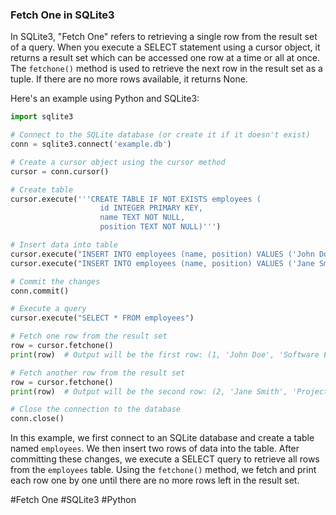 ### Fetch One in SQLite3

In SQLite3, "Fetch One" refers to retrieving a single row from the result set of a query. When you execute a SELECT statement using a cursor object, it returns a result set which can be accessed one row at a time or all at once. The `fetchone()` method is used to retrieve the next row in the result set as a tuple. If there are no more rows available, it returns None.

Here's an example using Python and SQLite3:

```python
import sqlite3

# Connect to the SQLite database (or create it if it doesn't exist)
conn = sqlite3.connect('example.db')

# Create a cursor object using the cursor method
cursor = conn.cursor()

# Create table
cursor.execute('''CREATE TABLE IF NOT EXISTS employees (
                    id INTEGER PRIMARY KEY,
                    name TEXT NOT NULL,
                    position TEXT NOT NULL)''')

# Insert data into table
cursor.execute("INSERT INTO employees (name, position) VALUES ('John Doe', 'Software Engineer')")
cursor.execute("INSERT INTO employees (name, position) VALUES ('Jane Smith', 'Project Manager')")

# Commit the changes
conn.commit()

# Execute a query
cursor.execute("SELECT * FROM employees")

# Fetch one row from the result set
row = cursor.fetchone()
print(row)  # Output will be the first row: (1, 'John Doe', 'Software Engineer')

# Fetch another row from the result set
row = cursor.fetchone()
print(row)  # Output will be the second row: (2, 'Jane Smith', 'Project Manager')

# Close the connection to the database
conn.close()
```

In this example, we first connect to an SQLite database and create a table named `employees`. We then insert two rows of data into the table. After committing these changes, we execute a SELECT query to retrieve all rows from the `employees` table. Using the `fetchone()` method, we fetch and print each row one by one until there are no more rows left in the result set.

#Fetch One #SQLite3 #Python